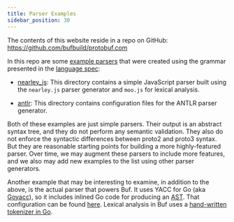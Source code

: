 ```yaml
---
title: Parser Examples
sidebar_position: 30
---
```


The contents of this website reside in a repo on GitHub:
https://github.com/bufbuild/protobuf.com

In this repo are some [example parsers](https://github.com/bufbuild/protobuf.com/tree/main/examples)
that were created using the grammar presented in the [language spec](./language-spec.md):

* [nearley_js](https://github.com/bufbuild/protobuf.com/tree/main/examples/nearley_js):
  This directory contains a simple JavaScript parser built using the `nearley.js` parser
  generator and `moo.js` for lexical analysis.

* [antlr](https://github.com/bufbuild/protobuf.com/tree/main/examples/antlr):
  This directory contains configuration files for the ANTLR parser generator.

Both of these examples are just simple parsers. Their output is an abstract syntax tree, and
they do not perform any semantic validation. They also do not enforce the syntactic
differences between proto2 and proto3 syntax. But they are reasonable starting points for
building a more highly-featured parser. Over time, we may augment these parsers to include
more features, and we also may add new examples to the list using other parser generators.

Another example that may be interesting to examine, in addition to the above, is the actual
parser that powers Buf. It uses YACC for Go (aka [Goyacc](https://pkg.go.dev/golang.org/x/tools/cmd/goyacc)),
so it includes inlined Go code for producing an [AST](https://pkg.go.dev/github.com/jhump/protoreflect@v1.12.0/desc/protoparse/ast).
That configuration can be found [here](https://github.com/jhump/protoreflect/blob/v1.12.0/desc/protoparse/proto.y).
Lexical analysis in Buf uses a [hand-written tokenizer in Go](https://github.com/jhump/protoreflect/blob/v1.12.0/desc/protoparse/lexer.go#L188).
